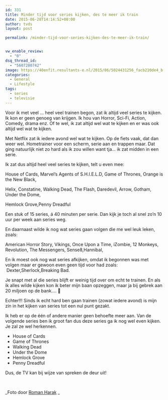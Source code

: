 ```yaml
---
id: 331
title: Minder tijd voor series kijken, des te meer ik train
date: 2015-06-28T14:14:52+00:00
author: tvds
layout: post

permalink: /minder-tijd-voor-series-kijken-des-te-meer-ik-train/


vw_enable_review:
  - "0"
dsq_thread_id:
  - "5607280742"
image: https://40enfit.resultants-e.nl/2015/06/5024431256_facb210de4_b.jpg
categories:
  - General
  - Lifestyle
tags:
  - series
  - televisie
---
```

Voor ik met veel &#8230; heel veel trainen begon, zat ik altijd veel series te kijken. Ik kon er geen genoeg van krijgen. Ik hou van Horror, Sci-Fi, Action, Comedy, drama enz. Of te wel, ik zat altijd wel wat te kijken en er was ook altijd wel wat te kijken.

Met Netflix zat ik iedere avond wel wat te kijken. Op de fiets vaak, dat dan weer wel. Hometrainer voor een scherm, serie aan en trappen maar. Dat ging natuurlijk niet zo hard als ik zou willen want tja&#8230; ik zat midden in een serie.<!--more-->

Ik zat dus altijd heel veel series te kijken, telt u even mee:

House of Cards, Marvel&#8217;s Agents of S.H.I.E.L.D, Game of Thrones, Orange is the New Black,
  
Helix, Constatine, Walking Dead, The Flash, Daredevil, Arrow, Gotham, Under the Dome,
  
Hemlock Grove,Penny Dreadful

Een stuk of 15 series, á 40 minuten per serie. Dan kijk je toch al snel zo&#8217;n 10 uur per week aan series weg.

En daarnaast wilde ik nog wat series gaan volgen die me wel leuk leken, zoals:

American Horror Story, Vikings, Once Upon a Time, iZombie, 12 Monkeys, Revolution, The Messengers, Sense8,Hannibal,

En ik moest ook nog wat series afkijken, omdat ik begonnen was met volgen maar er gewoon even geen tijd voor had zoals:  Dexter,Sherlock,Breaking Bad.

Je snapt met al die series blijft er weinig tijd over om echt te trainen. En als ik alles wilde kijken kon ik beter mijn baan opzeggen, maar ja bij gebrek aan 20 miljoen op de bank&#8230;. 🙂

Echter!!! Sinds ik echt hard ben gaan trainen (zowat iedere avond) is mijn zin in het kijken van series tot een nul punt gezakt.

Ik heb er op de één of andere manier geen behoefte meer aan. Van de volgende series ben ik groot fan dus deze series ga ik nog wel even kijken. Je zal ze wel herkennen.

  * House of Cards
  * Game of Thrones
  * Walking Dead
  * Under the Dome
  * Hemlock Grove
  * Penny Dreadful

Dus, de TV kan bij wijze van spreken de deur uit!

&nbsp;

_Foto door [Roman Harak](https://www.flickr.com/photos/roman-harak/) _